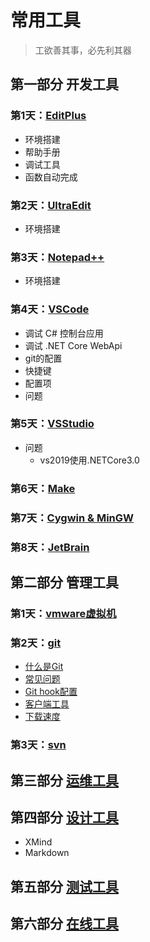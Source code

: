 # 常用工具

>工欲善其事，必先利其器

## 第一部分 开发工具

### 第1天：[EditPlus](./1.1_EditPlus.md)

- 环境搭建
- 帮助手册
- 调试工具
- 函数自动完成

### 第2天：[UltraEdit](./1.2_UltraEdit.md)

- 环境搭建

### 第3天：[Notepad++](./1.3_Notepad++.md)

- 环境搭建

### 第4天：[VSCode](./1.4_VSCode.md)

- 调试 C# 控制台应用
- 调试 .NET Core WebApi
- git的配置
- 快捷键
- 配置项
- 问题
  
### 第5天：[VSStudio](./1.5_VSStudio.md)

- 问题
  - vs2019使用.NETCore3.0

### 第6天：[Make](./1.6_make.md)

### 第7天：[Cygwin & MinGW](./1.7_Cygwin&MinGW.md)

### 第8天：[JetBrain](./1.8_JetBrain.md)

## 第二部分 管理工具

### 第1天：[vmware虚拟机](./2.1_vmware虚拟机.md)

### 第2天：[git](./2.2_git.md)

- [什么是Git](#什么是Git)
- [常见问题](#常见问题)
- [Git&nbsp;hook配置](#Git&nbsp;hook配置)
- [客户端工具](#客户端工具)
- [下载速度](#下载速度)

### 第3天：[svn](./2.3_svn.md)

## 第三部分 [运维工具](./3_运维工具.md)

## 第四部分 [设计工具](./4_设计工具.md)

- XMind
- Markdown

## 第五部分 [测试工具](./5_测试工具.md)

## 第六部分 [在线工具](./6_在线工具.md)
